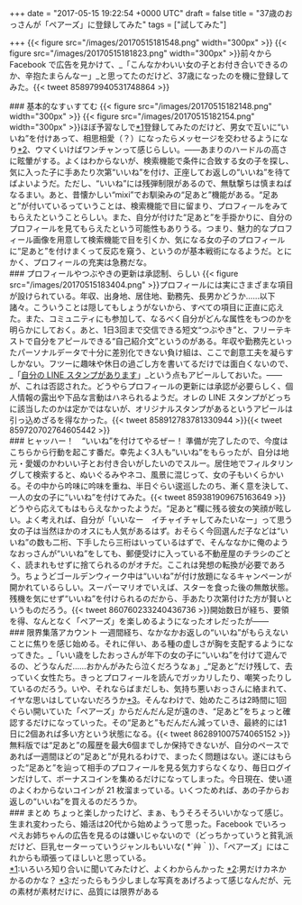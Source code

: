 
+++
date = "2017-05-15 19:22:54 +0000 UTC"
draft = false
title = "37歳のおっさんが「ペアーズ」に登録してみた"
tags = ["試してみた"]

+++
{{< figure src="/images/20170515181548.png" width="300px" >}} {{< figure src="/images/20170515181823.png" width="300px" >}}前々から Facebook で広告を見かけて、_「こんなかわいい女の子とお付き合いできるのか、辛抱たまらんなー」_と思ってたのだけど、37歳になったのを機に登録してみた。{{< tweet 858979940531748864 >}}<br/>


<div class="section">
    ### 基本的なすぃすてむ
    {{< figure src="/images/20170515182148.png" width="300px" >}} {{< figure src="/images/20170515182154.png" width="300px" >}}ほぼ予習なしで<a href="#f-443d32c2" name="fn-443d32c2" title="いろいろ知り合いに聞いてみたけど、よくわからんかった">*1</a>登録してみたのだけど、男女で互いに“いいね”を付けあって、相思相愛（？）になったらメッセージを交わせるようになり<a href="#f-a73ec523" name="fn-a73ec523" title="男だけカネかかるのかな？">*2</a>、ウマくいけばワンチャンって感じらしい。――あまりのハードルの高さに眩暈がする。よくはわからないが、検索機能で条件に合致する女の子を探し、気に入った子に手あたり次第“いいね”を付け、正座してお返しの“いいね”を待てばよいようだ。ただし、“いいね”には残弾制限があるので、無駄撃ちは慎まねばなるまい。あと、昔懐かしい“mixi”でお馴染みの“足あと”機能がある。“足あと”が付いているっていうことは、検索機能で目に留まり、プロフィールをみてもらえたということらしい。また、自分が付けた“足あと”を手掛かりに、自分のプロフィールを見てもらえたという可能性もありうる。つまり、魅力的なプロフィール画像を用意して検索機能で目を引くか、気になる女の子のプロフィールに“足あと”を付けまくって反応を窺う、というのが基本戦術になるようだ。とにかく、プロフィールの充実は急務だな。

</div>
<div class="section">
    ### プロフィールやつぶやきの更新は承認制、らしい
    {{< figure src="/images/20170515183404.png"  >}}プロフィールには実にさまざまな項目が設けられている。年収、出身地、居住地、勤務先、長男かどうか……以下諸々。こういうことは隠してもしょうがないから、すべての項目に正直に応えた。また、コミュニティにも参加して、なるべく自分がどんな属性をもつのかを明らかにしておく。あと、1日3回まで交信できる短文“つぶやき”と、フリーテキストで自分をアピールできる“自己紹介文”というのがある。年収や勤務先といったパーソナルデータで十分に差別化できない負け組は、ここで創意工夫を凝らすしかない。フツーに趣味や休日の過ごし方を書いてるだけでは面白くないので、_「<a href="https://store.line.me/stickershop/product/1202603/ja">自分の LINE スタンプがあります</a>」_という点もアピールしておいた。――が、これは否認された。どうやらプロフィールの更新には承認が必要らしく、個人情報の露出や下品な言動はハネられるようだ。オレの LINE スタンプがどっちに該当したのかは定かではないが、オリジナルスタンプがあるというアピールは引っ込めざるを得なかった。{{< tweet 858912783781330944 >}}{{< tweet 859720702764605442 >}}<br/>


</div>
<div class="section">
    ### ヒャッハー！　“いいね”を付けてやるぜー！
    準備が完了したので、今度はこちらから行動を起こす番だ。幸先よく3人も“いいね”をもらったが、自分は地元・愛媛のかわいい子とお付き合いがしたいのでスルー。居住地でフィルタリングして検索すると、ぬいぐるみやネコ、風景に混じって、女の子もいくらかいる。その中から吟味に吟味を重ね、半日ぐらい逡巡したのち、漸く意を決して、一人の女の子に“いいね”を付けてみた。{{< tweet 859381909675163649 >}}どうやら応えてもはもらえなかったようだ。“足あと”欄に残る彼女の笑顔が眩しい。よく考えれば、自分が「いいなー　イチャイチャしてみたいなー」って思う女の子は当然ほかのオスにも人気があるはず。おそらく今回選んだ子などは“いいね”の数も二桁、下手したら三桁はいっているはずで、そんななかに俺のようなおっさんが“いいね”をしても、郵便受けに入っている不動産屋のチラシのごとく、読まれもせずに捨てられるのがオチだ。ここれは発想の転換が必要であろう。ちょうどゴールデンウィーク中は“いいね”が付け放題になるキャンペーンが開かれているらしい。スーパーマリオでいえば、スターを食った後の無敵状態。残機を気にせず“いいね”を付けられるのだから、手あたり次第付けた方が賢いというものだろう。{{< tweet 860760233240436736 >}}開始数日が経ち、要領を得、なんとなく「ペアーズ」を楽しめるようになったオレだったが――

</div>
<div class="section">
    ### 限界集落アカウント
    一週間経ち、なかなかお返しの“いいね”がもらえないことに焦りを感じ始める。それに伴い、ある種の虚しさが胸を支配するようになってきた。_「いい歳をしたおっさんが年下の女の子に“いいね”を付けて遊んでるの、どうなんだ……おかんがみたら泣くだろうなぁ」_“足あと”だけ残して、去っていく女性たち。きっとプロフィールを読んでガッカリしたり、嘲笑ったりしているのだろう。いや、それならばまだしも、気持ち悪いおっさんに絡まれて、イヤな思いはしていないだろうか<a href="#f-87c2fe1e" name="fn-87c2fe1e" title="だったらもう少しましな写真をあげろよって感じなんだが、元の素材が素材だけに、品質には限界がある">*3</a>。そんなわけで、始めたころは2時間に1回ぐらい開いていた「ペアーズ」からだんだん足が遠のき、“足あと”をちょっと確認するだけになっていった。その“足あと”もだんだん減っていき、最終的には1日に2個あれば多い方という状態になる。{{< tweet 862891007574065152 >}}無料版では“足あと”の履歴を最大6個までしか保持できないが、自分のペースであれば一週間ほどの“足あと”が見れるわけで、まったく問題はない。遂にはもらった“足あと”を辿って相手のプロフィールを見る気力すらなくなり、毎日ログインだけして、ボーナスコインを集めるだけになってしまった。今日現在、使い道のよくわからないコインが 21 枚溜まっている。いくつためれば、あの子からお返しの“いいね”を買えるのだろうか。

</div>
<div class="section">
    ### まとめ
    ちょっと楽しかったけど、まぁ、もうそろそろいいかなって感じ。生まれ変わったら、婚活は20代から始めようって思った。Facebook でいろっぺえお姉ちゃんの広告を見るのは嫌いじゃないので（どっちかっていうと貧乳派だけど、巨乳セーターっていうジャンルもいいな( *´艸｀)）、「ペアーズ」にはこれからも頑張ってほしいと思っている。

</div><div class="footnote">
<a href="#fn-443d32c2" name="f-443d32c2" class="footnote-number">*1</a><span class="footnote-delimiter">:</span><span class="footnote-text">いろいろ知り合いに聞いてみたけど、よくわからんかった</span>
<a href="#fn-a73ec523" name="f-a73ec523" class="footnote-number">*2</a><span class="footnote-delimiter">:</span><span class="footnote-text">男だけカネかかるのかな？</span>
<a href="#fn-87c2fe1e" name="f-87c2fe1e" class="footnote-number">*3</a><span class="footnote-delimiter">:</span><span class="footnote-text">だったらもう少しましな写真をあげろよって感じなんだが、元の素材が素材だけに、品質には限界がある</span>
</div>

